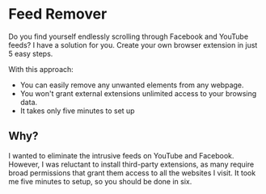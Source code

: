 # Feed Remover
Do you find yourself endlessly scrolling through Facebook and YouTube feeds? I have a solution for you. Create your own browser extension in just 5 easy steps.

With this approach:

- You can easily remove any unwanted elements from any webpage.
- You won't grant external extensions unlimited access to your browsing data.
- It takes only five minutes to set up

## Why?
I wanted to eliminate the intrusive feeds on YouTube and Facebook. However, I was reluctant to install third-party extensions, as many require broad permissions that grant them access to all the websites I visit. It took me five minutes to setup, so you should be done in six.
